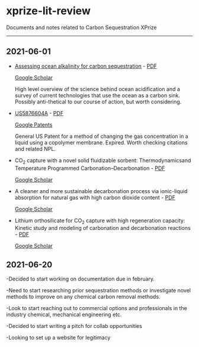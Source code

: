 # xprize-lit-review

Documents and notes related to Carbon Sequestration XPrize

---

## 2021-06-01

- [Assessing ocean alkalinity for carbon sequestration](https://agupubs.onlinelibrary.wiley.com/doi/pdf/10.1002/2016RG000533) - [PDF](pdfs\2016RG000533.pdf)

    [Google Scholar](https://patents.google.com/scholar/999472031246589426)

    High level overview of the science behind ocean acidification and a survey of current technologies that use the
    ocean as a carbon sink. Possibly anti-thetical to our course of action, but worth considering.

- [US5876604A](https://patentimages.storage.googleapis.com/c6/c3/f1/1c5ab8a11613e2/US5876604.pdf) - [PDF](pdfs\US5876604.pdf)

    [Google Patents](https://patents.google.com/patent/US5876604A/en?q=degasification&scholar&oq=degasification)

    General US Patent for a method of changing the gas concentration in a liquid using a copolymer membrane. Expired. 
    Worth checking citations and related NPL.

- CO<sub>2</sub> capture with a novel solid fluidizable sorbent: Thermodynamicsand Temperature Programmed Carbonation–Decarbonation - [PDF](pdfs\chowdhury2013.pdf)

    [Google Scholar](https://patents.google.com/scholar/17927245888848088129?q=decarbonation&scholar&oq=decarbonation&page=2)

- A cleaner and more sustainable decarbonation process via ionic-liquid absorption for natural gas with high carbon dioxide content - [PDF](pdfs\barbosa2019.pdf)

    [Google Scholar](https://patents.google.com/scholar/8452973535003390042?scholar)

- Lithium orthosilicate for CO<sub>2</sub> capture with high regeneration capacity: Kinetic study and modeling of carbonation and decarbonation reactions - [PDF](pdfs\amorim2016.pdf)

    [Google Scholar](https://patents.google.com/scholar/1912447494705217866?scholar)
    
    
    
## 2021-06-20

-Decided to start working on documentation due in february.

-Need to start researching prior sequestration methods or investigate novel methods to improve on any chemical carbon removal methods.

-Look to start reaching out to commercial options and professionals in the industry chemical, mechanical engineering etc.

-Decided to start writing a pitch for collab opportunities

-Looking to set up a website for legitimacy
